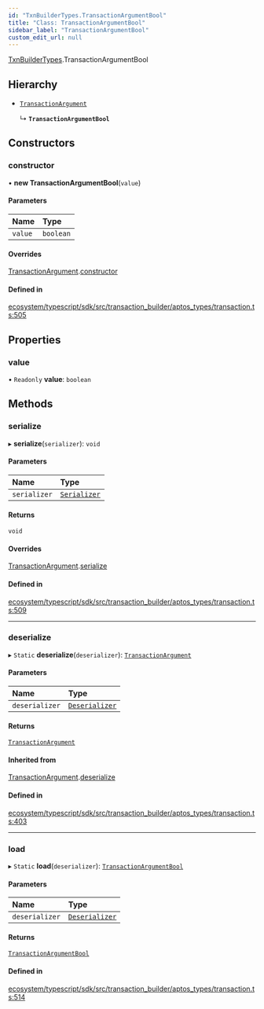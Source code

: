 ```yaml
---
id: "TxnBuilderTypes.TransactionArgumentBool"
title: "Class: TransactionArgumentBool"
sidebar_label: "TransactionArgumentBool"
custom_edit_url: null
---
```


[TxnBuilderTypes](../namespaces/TxnBuilderTypes.md).TransactionArgumentBool

## Hierarchy

- [`TransactionArgument`](TxnBuilderTypes.TransactionArgument.md)

  ↳ **`TransactionArgumentBool`**

## Constructors

### constructor

• **new TransactionArgumentBool**(`value`)

#### Parameters

| Name | Type |
| :------ | :------ |
| `value` | `boolean` |

#### Overrides

[TransactionArgument](TxnBuilderTypes.TransactionArgument.md).[constructor](TxnBuilderTypes.TransactionArgument.md#constructor)

#### Defined in

[ecosystem/typescript/sdk/src/transaction_builder/aptos_types/transaction.ts:505](https://github.com/aptos-labs/aptos-core/blob/fb73eb358/ecosystem/typescript/sdk/src/transaction_builder/aptos_types/transaction.ts#L505)

## Properties

### value

• `Readonly` **value**: `boolean`

## Methods

### serialize

▸ **serialize**(`serializer`): `void`

#### Parameters

| Name | Type |
| :------ | :------ |
| `serializer` | [`Serializer`](BCS.Serializer.md) |

#### Returns

`void`

#### Overrides

[TransactionArgument](TxnBuilderTypes.TransactionArgument.md).[serialize](TxnBuilderTypes.TransactionArgument.md#serialize)

#### Defined in

[ecosystem/typescript/sdk/src/transaction_builder/aptos_types/transaction.ts:509](https://github.com/aptos-labs/aptos-core/blob/fb73eb358/ecosystem/typescript/sdk/src/transaction_builder/aptos_types/transaction.ts#L509)

___

### deserialize

▸ `Static` **deserialize**(`deserializer`): [`TransactionArgument`](TxnBuilderTypes.TransactionArgument.md)

#### Parameters

| Name | Type |
| :------ | :------ |
| `deserializer` | [`Deserializer`](BCS.Deserializer.md) |

#### Returns

[`TransactionArgument`](TxnBuilderTypes.TransactionArgument.md)

#### Inherited from

[TransactionArgument](TxnBuilderTypes.TransactionArgument.md).[deserialize](TxnBuilderTypes.TransactionArgument.md#deserialize)

#### Defined in

[ecosystem/typescript/sdk/src/transaction_builder/aptos_types/transaction.ts:403](https://github.com/aptos-labs/aptos-core/blob/fb73eb358/ecosystem/typescript/sdk/src/transaction_builder/aptos_types/transaction.ts#L403)

___

### load

▸ `Static` **load**(`deserializer`): [`TransactionArgumentBool`](TxnBuilderTypes.TransactionArgumentBool.md)

#### Parameters

| Name | Type |
| :------ | :------ |
| `deserializer` | [`Deserializer`](BCS.Deserializer.md) |

#### Returns

[`TransactionArgumentBool`](TxnBuilderTypes.TransactionArgumentBool.md)

#### Defined in

[ecosystem/typescript/sdk/src/transaction_builder/aptos_types/transaction.ts:514](https://github.com/aptos-labs/aptos-core/blob/fb73eb358/ecosystem/typescript/sdk/src/transaction_builder/aptos_types/transaction.ts#L514)
